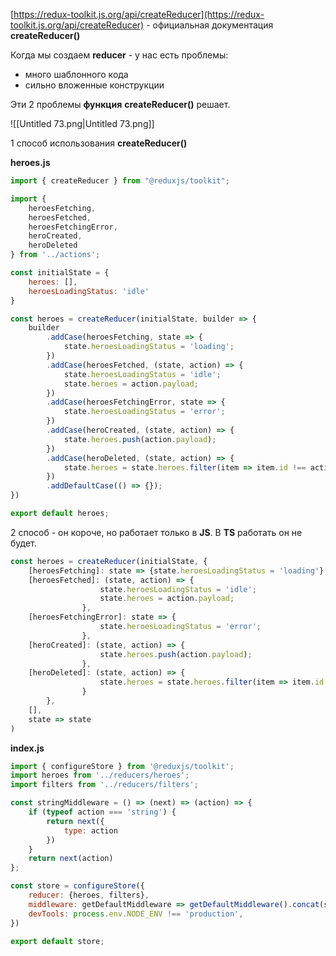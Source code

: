[https://redux-toolkit.js.org/api/createReducer](https://redux-toolkit.js.org/api/createReducer) - официальная документация **createReducer()**

  

Когда мы создаем **reducer** - у нас есть проблемы:

- много шаблонного кода
- сильно вложенные конструкции

Эти 2 проблемы **функция** **createReducer()** решает.

  

  

  

![[Untitled 73.png|Untitled 73.png]]

1 способ использования **createReducer()**

**heroes.js**

```JavaScript
import { createReducer } from "@reduxjs/toolkit";

import {
    heroesFetching,
    heroesFetched,
    heroesFetchingError,
    heroCreated,
    heroDeleted
} from '../actions';

const initialState = {
    heroes: [],
    heroesLoadingStatus: 'idle'
}

const heroes = createReducer(initialState, builder => {
    builder
        .addCase(heroesFetching, state => {
            state.heroesLoadingStatus = 'loading';
        })
        .addCase(heroesFetched, (state, action) => {
            state.heroesLoadingStatus = 'idle';
            state.heroes = action.payload;
        })
        .addCase(heroesFetchingError, state => {
            state.heroesLoadingStatus = 'error';
        })
        .addCase(heroCreated, (state, action) => {
            state.heroes.push(action.payload);
        })
        .addCase(heroDeleted, (state, action) => {
            state.heroes = state.heroes.filter(item => item.id !== action.payload);
        })
        .addDefaultCase(() => {});
})

export default heroes;
```

2 способ - он короче, но работает только в **JS**. В **TS** работать он не будет.

```JavaScript
const heroes = createReducer(initialState, {
    [heroesFetching]: state => {state.heroesLoadingStatus = 'loading'},
    [heroesFetched]: (state, action) => {
                    state.heroesLoadingStatus = 'idle';
                    state.heroes = action.payload;
                },
    [heroesFetchingError]: state => {
                    state.heroesLoadingStatus = 'error';
                },
    [heroCreated]: (state, action) => {
                    state.heroes.push(action.payload);
                },
    [heroDeleted]: (state, action) => {
                    state.heroes = state.heroes.filter(item => item.id !== action.payload);
                }
        },
    [],
    state => state
)
```

**index.js**

```JavaScript
import { configureStore } from '@reduxjs/toolkit';
import heroes from '../reducers/heroes';
import filters from '../reducers/filters';

const stringMiddleware = () => (next) => (action) => {
    if (typeof action === 'string') {
        return next({
            type: action
        })
    }
    return next(action)
};

const store = configureStore({
    reducer: {heroes, filters},
    middleware: getDefaultMiddleware => getDefaultMiddleware().concat(stringMiddleware),
    devTools: process.env.NODE_ENV !== 'production',
})

export default store;
```